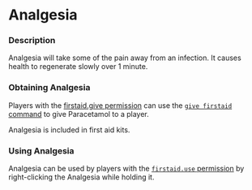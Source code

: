 # Analgesia

### Description

Analgesia will take some of the pain away from an infection. It causes health to regenerate slowly over 1 minute.

### Obtaining Analgesia

Players with the [firstaid.give permission](../../permissions/permissions/undeadpandemic.firstaid/undeadpandemic.firstaid.give.md) can use the [`give firstaid` command](../../commands/undeadpandemic/give/firstaid.md) to give Paracetamol to a player.

Analgesia is included in first aid kits.

### Using Analgesia

Analgesia can be used by players with the [`firstaid.use` permission](../../permissions/permissions/undeadpandemic.firstaid/undeadpandemic.firstaid.use.md) by right-clicking the Analgesia while holding it.
